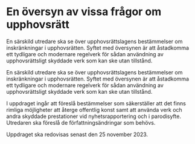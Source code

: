 # En översyn av vissa frågor om upphovsrätt

En särskild utredare ska se över upphovsrättslagens bestämmelser om inskränkningar i upphovsrätten. Syftet med översynen är att åstadkomma ett tydligare och modernare regelverk för sådan användning av upphovsrättsligt skyddade verk som kan ske utan tillstånd.

En särskild utredare ska se över upphovsrättslagens bestämmelser om inskränkningar i upphovsrätten. Syftet med översynen är att åstadkomma ett tydligare och modernare regelverk för sådan användning av upphovsrättsligt skyddade verk som kan ske utan tillstånd.

I uppdraget ingår att föreslå bestämmelser som säkerställer att det finns rimliga möjligheter att återge offentlig konst samt att använda verk och andra skyddade prestationer vid nyhetsrapportering och i parodisyfte. Utredaren ska föreslå de författningsändringar som behövs.

Uppdraget ska redovisas senast den 25 november 2023.
